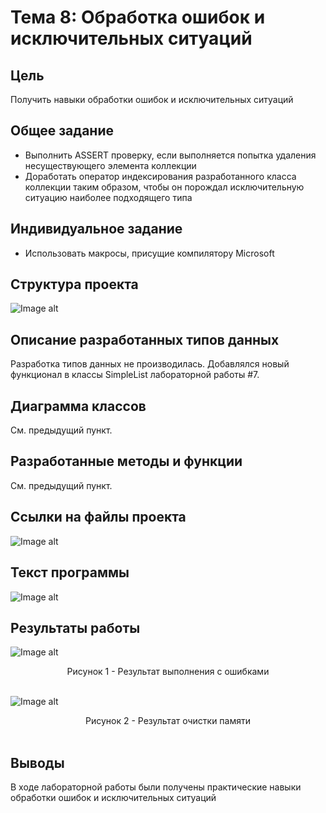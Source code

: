 # Тема 8: Обработка ошибок и исключительных ситуаций 

## Цель
Получить навыки обработки ошибок и исключительных ситуаций

## Общее задание
- Выполнить ASSERT проверку, если выполняется попытка удаления несуществующего элемента коллекции
- Доработать оператор индексирования разработанного класса коллекции таким образом, чтобы он порождал исключительную ситуацию наиболее подходящего типа

## Индивидуальное задание
- Использовать макросы, присущие компилятору Microsoft

## Структура проекта
![Image alt](https://raw.githubusercontent.com/kit25a/se-cpp/master/shazhko-artem/doc/shazhko07/source/Image01.png)

## Описание разработанных типов данных
Разработка типов данных не производилась. Добавлялся новый функционал в классы SimpleList лабораторной работы #7.

## Диаграмма классов
См. предыдущий пункт.


## Разработанные методы и функции
См. предыдущий пункт.

## Ссылки на файлы проекта
![Image alt](https://raw.githubusercontent.com/kit25a/se-cpp/master/shazhko-artem/doc/shazhko07/source/Image02.png)


## Текст программы
![Image alt](https://raw.githubusercontent.com/kit25a/se-cpp/master/shazhko-artem/doc/shazhko07/source/Image03.png)

## Результаты работы
![Image alt](https://raw.githubusercontent.com/kit25a/se-cpp/master/shazhko-artem/doc/shazhko07/source/Image04.png)
<div align="center">Рисунок 1 - Результат выполнения с ошибками</b></div><br>

![Image alt](https://raw.githubusercontent.com/kit25a/se-cpp/master/shazhko-artem/doc/shazhko07/source/Image05.png)
<div align="center">Рисунок 2 - Результат очистки памяти</b></div><br>

## Выводы
В ходе лабораторной работы были получены практические навыки обработки ошибок и исключительных ситуаций